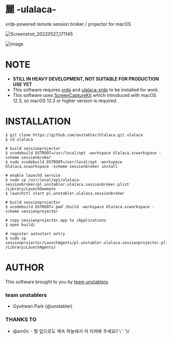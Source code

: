 # 麗 -ulalaca-

xrdp-powered remote session broker / projector for macOS

![Screenshot_20220527_171145](https://user-images.githubusercontent.com/964412/170659838-3843d5e9-3372-47f8-940b-4ce183ca5ec9.png)

![image](https://user-images.githubusercontent.com/964412/194804281-0feb38fc-e64e-4327-92cf-d53e43215f5b.png)


# NOTE

- **STILL IN HEAVY DEVELOPMENT, NOT SUITABLE FOR PRODUCTION USE YET**
- This software requires [xrdp](https://github.com/neutrinolabs/xrdp) and [ulalaca-xrdp](https://github.com/neutrinolabs/ulalaca-xrdp) to be installed for work.
- This software uses [ScreenCaptureKit](https://developer.apple.com/documentation/screencapturekit) which introduced with macOS 12.3, so macOS 12.3 or higher version is required.


# INSTALLATION

```
$ git clone https://github.com/unstabler/Ulalaca.git ulalaca
$ cd ulalaca

# build sessionprojector
$ xcodebuild DSTROOT=/usr/local/opt -workspace Ulalaca.xcworkspace -scheme sessionbroker
$ sudo xcodebuild DSTROOT=/usr/local/opt -workspace Ulalaca.xcworkspace -scheme sessionbroker install

# enable launchd service
$ sudo cp /usr/local/opt/ulalaca-sessionbroker/pl.unstabler.ulalaca.sessionbroker.plist /Library/LaunchDaemons
$ launchctl start pl.unstabler.ulalaca.sessionbroker

# build sessionprojector
$ xcodebuild DSTROOT=`pwd`/build -workspace Ulalaca.xcworkspace -scheme sessionprojector

# copy sessionprojector.app to /Applications
$ open build/ 

# register autostart entry
$ sudo cp sessionprojector/LaunchAgents/pl.unstabler.ulalaca.sessionprojector.plist /Library/LaunchAgents/

```

# AUTHOR

This software brought to you by [team unstablers](https://unstabler.pl).

### team unstablers

- Gyuhwan Park (@unstabler)


### THANKS TO

- @am0c - 형 앞으로도 계속 하늘에서 저 지켜봐 주세요!! \ ' ')/

